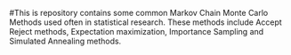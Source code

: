 #This is repository contains some common Markov Chain Monte Carlo Methods used often in statistical research. These methods include Accept Reject methods, Expectation maximization, Importance Sampling  and Simulated Annealing methods.
